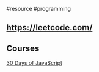 #resource #programming

https://leetcode.com/
---
## Courses
[30 Days of JavaScript](https://leetcode.com/studyplan/30-days-of-javascript/)